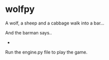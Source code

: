 wolfpy
======

A wolf, a sheep and a cabbage walk into a bar...

And the barman says..

-

Run the engine.py file to play the game.
